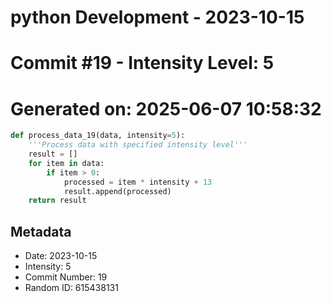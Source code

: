 ﻿# python Development - 2023-10-15
# Commit #19 - Intensity Level: 5
# Generated on: 2025-06-07 10:58:32
```python
def process_data_19(data, intensity=5):
    '''Process data with specified intensity level'''
    result = []
    for item in data:
        if item > 0:
            processed = item * intensity + 13
            result.append(processed)
    return result
```
## Metadata
- Date: 2023-10-15
- Intensity: 5
- Commit Number: 19
- Random ID: 615438131
